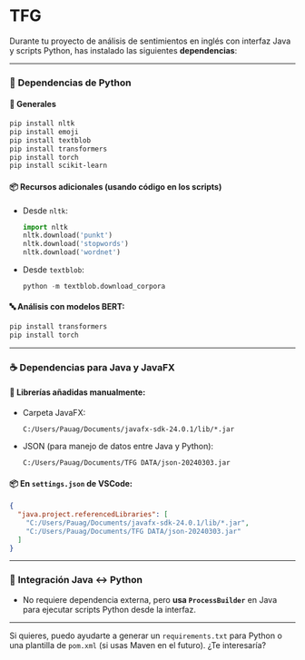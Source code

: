 # TFG
Durante tu proyecto de análisis de sentimientos en inglés con interfaz Java y scripts Python, has instalado las siguientes **dependencias**:

---

### 🐍 **Dependencias de Python**

#### 🔧 Generales

```bash
pip install nltk
pip install emoji
pip install textblob
pip install transformers
pip install torch
pip install scikit-learn
```

#### 📦 Recursos adicionales (usando código en los scripts)

* Desde `nltk`:

  ```python
  import nltk
  nltk.download('punkt')
  nltk.download('stopwords')
  nltk.download('wordnet')
  ```

* Desde `textblob`:

  ```python
  python -m textblob.download_corpora
  ```

#### 🔤 Análisis con modelos BERT:

```bash
pip install transformers
pip install torch
```

---

### ☕ **Dependencias para Java y JavaFX**

#### 📁 Librerías añadidas manualmente:

* Carpeta JavaFX:

  ```
  C:/Users/Pauag/Documents/javafx-sdk-24.0.1/lib/*.jar
  ```

* JSON (para manejo de datos entre Java y Python):

  ```
  C:/Users/Pauag/Documents/TFG DATA/json-20240303.jar
  ```

#### 📦 En `settings.json` de VSCode:

```json
{
  "java.project.referencedLibraries": [
    "C:/Users/Pauag/Documents/javafx-sdk-24.0.1/lib/*.jar",
    "C:/Users/Pauag/Documents/TFG DATA/json-20240303.jar"
  ]
}
```

---

### 🔄 **Integración Java ↔ Python**

* No requiere dependencia externa, pero **usa `ProcessBuilder`** en Java para ejecutar scripts Python desde la interfaz.

---

Si quieres, puedo ayudarte a generar un `requirements.txt` para Python o una plantilla de `pom.xml` (si usas Maven en el futuro). ¿Te interesaría?
